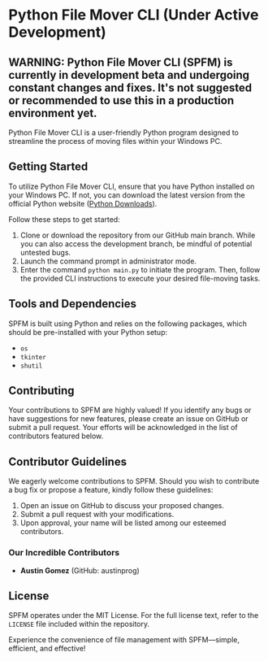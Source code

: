 # Python File Mover CLI (Under Active Development)
## WARNING: Python File Mover CLI (SPFM) is currently in development beta and undergoing constant changes and fixes. It's not suggested or recommended to use this in a production environment yet.
Python File Mover CLI is a user-friendly Python program designed to streamline the process of moving files within your Windows PC.

## Getting Started

To utilize Python File Mover CLI, ensure that you have Python installed on your Windows PC. If not, you can download the latest version from the official Python website ([Python Downloads](https://www.python.org/downloads/)).

Follow these steps to get started:

1. Clone or download the repository from our GitHub main branch. While you can also access the development branch, be mindful of potential untested bugs.
2. Launch the command prompt in administrator mode.
3. Enter the command `python main.py` to initiate the program. Then, follow the provided CLI instructions to execute your desired file-moving tasks.

## Tools and Dependencies

SPFM is built using Python and relies on the following packages, which should be pre-installed with your Python setup:

- `os`
- `tkinter`
- `shutil`

## Contributing

Your contributions to SPFM are highly valued! If you identify any bugs or have suggestions for new features, please create an issue on GitHub or submit a pull request. Your efforts will be acknowledged in the list of contributors featured below.

## Contributor Guidelines

We eagerly welcome contributions to SPFM. Should you wish to contribute a bug fix or propose a feature, kindly follow these guidelines:

1. Open an issue on GitHub to discuss your proposed changes.
2. Submit a pull request with your modifications.
3. Upon approval, your name will be listed among our esteemed contributors.

### Our Incredible Contributors

* **Austin Gomez** (GitHub: austinprog)

## License

SPFM operates under the MIT License. For the full license text, refer to the `LICENSE` file included within the repository.

Experience the convenience of file management with SPFM—simple, efficient, and effective!
